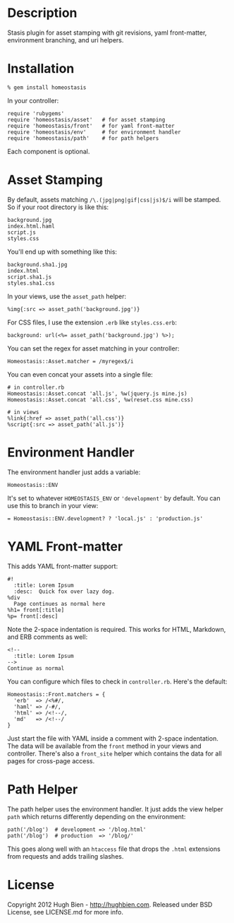 Description
===========

Stasis plugin for asset stamping with git revisions, yaml front-matter,
environment branching, and uri helpers.

Installation
============

    % gem install homeostasis

In your controller:

    require 'rubygems'
    require 'homeostasis/asset'   # for asset stamping
    require 'homeostasis/front'   # for yaml front-matter
    require 'homeostasis/env'     # for environment handler
    require 'homeostasis/path'    # for path helpers

Each component is optional.

Asset Stamping
==============

By default, assets matching `/\.(jpg|png|gif|css|js)$/i` will be stamped.
So if your root directory is like this:

    background.jpg
    index.html.haml
    script.js
    styles.css

You'll end up with something like this:

    background.sha1.jpg
    index.html
    script.sha1.js
    styles.sha1.css

In your views, use the `asset_path` helper:

    %img{:src => asset_path('background.jpg')}

For CSS files, I use the extension `.erb` like `styles.css.erb`:

    background: url(<%= asset_path('background.jpg') %>);

You can set the regex for asset matching in your controller:

    Homeostasis::Asset.matcher = /myregex$/i

You can even concat your assets into a single file:

    # in controller.rb
    Homeostasis::Asset.concat 'all.js', %w(jquery.js mine.js)
    Homeostasis::Asset.concat 'all.css', %w(reset.css mine.css)

    # in views
    %link{:href => asset_path('all.css')}
    %script{:src => asset_path('all.js')}

Environment Handler
===================

The environment handler just adds a variable:

    Homeostasis::ENV

It's set to whatever `HOMEOSTASIS_ENV` or `'development'` by default.  You
can use this to branch in your view:

    = Homeostasis::ENV.development? ? 'local.js' : 'production.js'

YAML Front-matter
=================

This adds YAML front-matter support:

    #!
      :title: Lorem Ipsum
      :desc:  Quick fox over lazy dog.
    %div
      Page continues as normal here
    %h1= front[:title]
    %p= front[:desc]

Note the 2-space indentation is required.  This works for HTML, Markdown, and
ERB comments as well:

    <!--
      :title: Lorem Ipsum
    -->
    Continue as normal

You can configure which files to check in `controller.rb`.  Here's the default:

    Homeostasis::Front.matchers = {
      'erb'  => /<%#/,
      'haml' => /-#/,
      'html' => /<!--/,
      'md'   => /<!--/
    }

Just start the file with YAML inside a comment with 2-space indentation.  The
data will be available from the `front` method in your views and controller.
There's also a `front_site` helper which contains the data for all pages for
cross-page access.

Path Helper
===========

The path helper uses the environment handler.  It just adds the view helper
`path` which returns differently depending on the environment:

    path('/blog')  # development => '/blog.html' 
    path('/blog')  # production  => '/blog/' 

This goes along well with an `htaccess` file that drops the `.html` extensions
from requests and adds trailing slashes.

License
=======

Copyright 2012 Hugh Bien - http://hughbien.com.
Released under BSD License, see LICENSE.md for more info.
